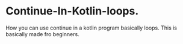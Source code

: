 # Continue-In-Kotlin-loops.
How you can use continue in a kotlin program basically loops.
This is basically made fro beginners.
